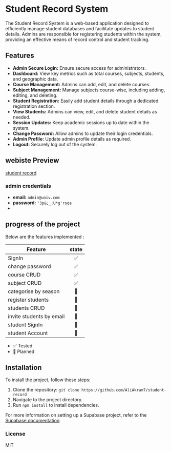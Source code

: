 # Student Record System

The Student Record System is a web-based application designed to efficiently manage student databases and facilitate updates to student details. Admins are responsible for registering students within the system, providing an effective means of record control and student tracking.


## Features

- **Admin Secure Login:** Ensure secure access for administrators.
- **Dashboard:** View key metrics such as total courses, subjects, students, and geographic data.
- **Course Management:** Admins can add, edit, and delete courses.
- **Subject Management:** Manage subjects course-wise, including adding, editing, and deleting.
- **Student Registration:** Easily add student details through a dedicated registration section.
- **View Students:** Admins can view, edit, and delete student details as needed.
- **Session Updates:** Keep academic sessions up to date within the system.
- **Change Password:** Allow admins to update their login credentials.
- **Admin Profile:** Update admin profile details as required.
- **Logout:** Securely log out of the system.
  
## webiste Preview 
  [student record](https://student-record-navy.vercel.app/)
  ### admin credentials 
- **email:** `admin@univ.com`
- **password:** `'3p&;_;U*g'rsqe`
- 
## progress of the project

Below are the features implemented :

| Feature                   | state | 
|---------------------------|:-----:|
| SignIn                    |  ✅   |
| change password           |  ✅   |
| course CRUD               |  ✅   |
| subject CRUD              |  ✅   |
| categorise by season      |  🚧   |
| register students         |  🚧   |
| students CRUD             |  🚧   |
| invite students by email  |  🚧   |
| student SignIn            |  🚧   |
| student Account           |  🚧   |

- ✅ Tested
- 🚧 Planned  
  

## Installation

To install the project, follow these steps:

1. Clone the repository: `git clone https://github.com/AliAkram7/student-record`
2. Navigate to the project directory.
3. Run `npm install` to install dependencies.

For more information on setting up a Supabase project, refer to the [Supabase documentation](https://supabase.com/docs/guides/getting-started/tutorials/with-nextjs).

### License

MIT

